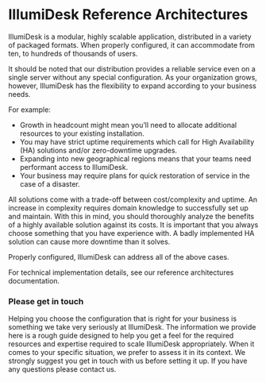 # IllumiDesk Reference Architectures

IllumiDesk is a modular, highly scalable application, distributed in a variety of packaged formats. When properly configured, it can accommodate from ten, to hundreds of thousands of users.

It should be noted that our distribution provides a reliable service even on a single server without any special configuration. As your organization grows, however, IllumiDesk has the flexibility to expand according to your business needs.

For example:

* Growth in headcount might mean you’ll need to allocate additional resources to your existing installation.
* You may have strict uptime requirements which call for High Availability \(HA\) solutions and/or zero-downtime upgrades.
* Expanding into new geographical regions means that your teams need performant access to IllumiDesk.
* Your business may require plans for quick restoration of service in the case of a disaster.

All solutions come with a trade-off between cost/complexity and uptime. An increase in complexity requires domain knowledge to successfully set up and maintain. With this in mind, you should thoroughly analyze the benefits of a highly available solution against its costs. It is important that you always choose something that you have experience with. A badly implemented HA solution can cause more downtime than it solves.

Properly configured, IllumiDesk can address all of the above cases.

For technical implementation details, see our reference architectures documentation.

### Please get in touch <a id="please-get-in-touch"></a>

Helping you choose the configuration that is right for your business is something we take very seriously at IllumiDesk. The information we provide here is a rough guide designed to help you get a feel for the required resources and expertise required to scale IllumiDesk appropriately. When it comes to your specific situation, we prefer to assess it in its context. We strongly suggest you get in touch with us before setting it up. If you have any questions please contact us.

